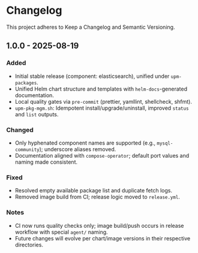 # Changelog

This project adheres to Keep a Changelog and Semantic Versioning.

## 1.0.0 - 2025-08-19

### Added

- Initial stable release (component: elasticsearch), unified under `upm-packages`.
- Unified Helm chart structure and templates with `helm-docs`-generated documentation.
- Local quality gates via `pre-commit` (prettier, yamllint, shellcheck, shfmt).
- `upm-pkg-mgm.sh`: Idempotent install/upgrade/uninstall, improved `status` and `list` outputs.

### Changed

- Only hyphenated component names are supported (e.g., `mysql-community`); underscore aliases removed.
- Documentation aligned with `compose-operator`; default port values and naming made consistent.

### Fixed

- Resolved empty available package list and duplicate fetch logs.
- Removed image build from CI; release logic moved to `release.yml`.

### Notes

- CI now runs quality checks only; image build/push occurs in release workflow with special `agent/` naming.
- Future changes will evolve per chart/image versions in their respective directories.
